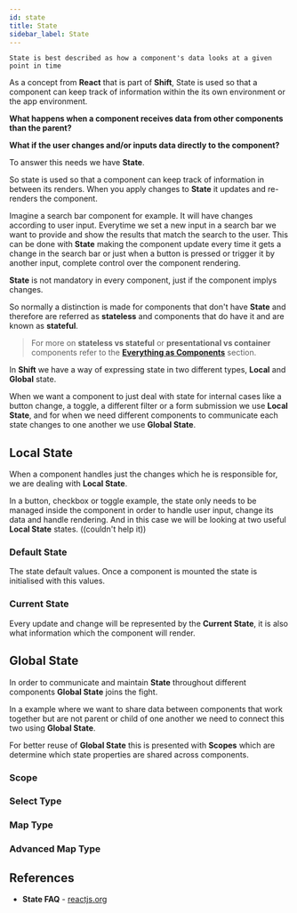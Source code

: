 ```yaml
---
id: state
title: State
sidebar_label: State
---
```

`State is best described as how a component's data looks at a given point in time`

As a concept from __React__ that is part of __Shift__, State is used so that a component can keep track of information within the its own environment or the app environment.

__What happens when a component receives data from other components than the parent?__

__What if the user changes and/or inputs data directly to the component?__

To answer this needs we have __State__.

So state is used so that a component can keep track of information in between its renders. When you apply changes to __State__ it updates and re-renders the component. 

Imagine a search bar component for example. It will have changes according to user input. Everytime we set a new input in a search bar we want to provide and show the results that match the search to the user. This can be done with __State__ making the component update every time it gets a change in the search bar or just when a button is pressed or trigger it by another input, complete control over the component rendering.

__State__ is not mandatory in every component, just if the component implys changes.

So normally a distinction is made for components that don't have __State__ and therefore are referred as __stateless__ and components that do have it and are known as __stateful__.


>For more on __stateless vs stateful__ or __presentational vs container__ components refer to the [__Everything as Components__](everything-components.md) section.

In __Shift__ we have a way of expressing state in two different types, __Local__ and __Global__ state.

When we want a component to just deal with state for internal cases like a button change, a toggle, a different filter or a form submission we use __Local State__, and for when we need different components to communicate each state changes to one another we use __Global State__.

## Local  State
When a component handles just the changes which he is responsible for, we are dealing with __Local State__.

In a button, checkbox or toggle example, the state only needs to be managed inside the component in order to handle user input, change its data and handle rendering. And in this case we will be looking at two useful __Local State__ states. ((couldn't help it))

### Default State
The state default values. Once a component is mounted the state is initialised with this values.
### Current State
Every update and change will be represented by the __Current State__, it is also what information which the component will render.

## Global State
In order to communicate and maintain __State__ throughout different components __Global State__ joins the fight. 

In a example where we want to share data between components that work together but are not parent or child of one another we need to connect this two using __Global State__.

For better reuse of __Global State__ this is presented with __Scopes__ which are determine which state properties are shared across components.

### Scope

### Select Type
### Map Type
### Advanced Map Type

## References
* __State FAQ__ - [reactjs.org](https://reactjs.org/docs/faq-state.html)
<br><br><br>
